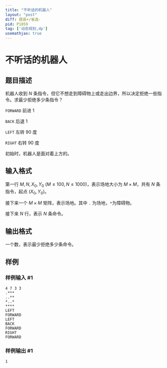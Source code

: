 ```yaml
---
title: "不听话的机器人"
layout: "post"
diff: 提高+/省选-
pid: P1859
tag: ['动态规划,dp']
usemathjax: true
---
```


# 不听话的机器人
## 题目描述

机器人收到 $N$ 条指令，但它不想走到障碍物上或走出边界，所以决定拒绝一些指令。求最少拒绝多少条指令？

`FORWARD` 前进 $1$

`BACK` 后退 $1$

`LEFT` 左转 $90$ 度

`RIGHT` 右转 $90$ 度

初始时，机器人是面对着上方的。

## 输入格式

第一行 $M,N,X_0,Y_0$ ($M\le 100,N\le 1000$)，表示场地大小为 $M\times M$，共有 $N$ 条指令，起点 $(X_0,Y_0)$。

接下来一个 $M\times M$ 矩阵，表示场地。其中 `.` 为场地，`*`为障碍物。

接下来 $N$ 行，表示 $N$ 条命令。

## 输出格式

一个数，表示最少拒绝多少条命令。

## 样例

### 样例输入 #1
```
4 7 3 3
.***
..**
*..*
****
LEFT
FORWARD
LEFT
BACK
FORWARD
RIGHT
FORWARD
```
### 样例输出 #1
```
1
```
